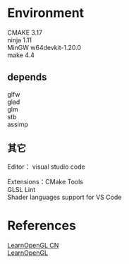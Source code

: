 # Environment
CMAKE 3.17  
ninja 1.11  
MinGW w64devkit-1.20.0  
make 4.4  

## depends
glfw  
glad  
glm  
stb  
assimp  

## 其它
Editor： visual studio code  

Extensions：CMake Tools  
GLSL Lint  
Shader languages support for VS Code  


# References
[LearnOpenGL CN](https://learnopengl-cn.github.io/)  
[LearnOpenGL](https://learnopengl.com/)